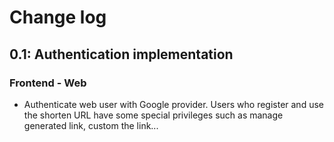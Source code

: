 # Change log
## 0.1: Authentication implementation
### Frontend - Web
- Authenticate web user with Google provider. Users who register and use the shorten URL have some special privileges such as manage generated link, custom the link... 